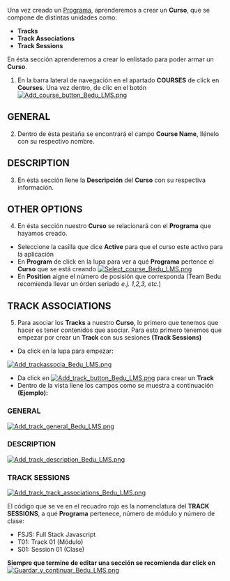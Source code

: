 Una vez creado un [Programa](https://github.com/ExponentialEducation/bedu_lms/wiki/Generaci%C3%B3n-de-Programa), aprenderemos a crear un **Curso**, que se compone de distintas unidades como:
- **Tracks**
- **Track Associations**
- **Track Sessions**

En ésta sección aprenderemos a crear lo enlistado para poder armar un **Curso**.

1. En la barra lateral de navegación en el apartado **COURSES** de click en **Courses**. Una vez dentro, de clic en el botón [![Add_course_button_Bedu_LMS.png](https://s33.postimg.cc/bz0gtr5u7/Add_course_button_Bedu_LMS.png)](https://postimg.cc/image/7pvqrl2kr/)

## GENERAL

2. Dentro de ésta pestaña se encontrará el campo **Course Name**, llénelo con su respectivo nombre.

## DESCRIPTION

3. En ésta sección llene la **Descripción** del **Curso** con su respectiva información.

## OTHER OPTIONS

4. En ésta sección nuestro **Curso** se relacionará con el **Programa** que hayamos creado.
- Seleccione la casilla que dice **Active** para que el curso este activo para la aplicación
- En **Program** de click en la lupa para ver a qué **Programa** pertence el **Curso** que se está creando [![Select_course_Bedu_LMS.png](https://s33.postimg.cc/68evts2nj/Select_course_Bedu_LMS.png)](https://postimg.cc/image/wthepc50r/)
- En **Position** aigne el número de posisión que corresponda (Team Bedu recomienda llevar un órden seriado *e.j. 1,2,3, etc.*)

## TRACK ASSOCIATIONS

5. Para asociar los **Tracks** a nuestro **Curso**, lo primero que tenemos que hacer es tener contenidos que asociar. Para esto primero tenemos que empezar por crear un **Track** con sus sesiones **(Track Sessions)** 

- Da click en la lupa para empezar:

[![Add_trackassocia_Bedu_LMS.png](https://s33.postimg.cc/5vs31drrz/Add_trackassocia_Bedu_LMS.png)](https://postimg.cc/image/jcp1k923f/)

- Da click en [![Add_track_button_Bedu_LMS.png](https://s33.postimg.cc/n822xooof/Add_track_button_Bedu_LMS.png)](https://postimg.cc/image/9r54etecr/) para crear un **Track**
- Dentro de la vista llene los campos como se muestra a continuación **(Ejemplo):**

### GENERAL

[![Add_track_general_Bedu_LMS.png](https://s33.postimg.cc/56ixztx7j/Add_track_general_Bedu_LMS.png)](https://postimg.cc/image/5w1qc6xqz/)

### DESCRIPTION

[![Add_track_description_Bedu_LMS.png](https://s33.postimg.cc/7cd8ufvjz/Add_track_description_Bedu_LMS.png)](https://postimg.cc/image/m8bs216yj/)

### TRACK SESSIONS

[![Add_track_track_associations_Bedu_LMS.png](https://s33.postimg.cc/5oiotgu6n/Add_track_track_associations_Bedu_LMS.png)](https://postimg.cc/image/5oiotgu6j/)

El código que se ve en el recuadro rojo es la nomenclatura del **TRACK SESSIONS**, a qué **Programa** pertenece, número de módulo y número de clase:
  - FSJS: Full Stack Javascript
  - T01: Track 01 (Módulo)
  - S01: Session 01 (Clase)

**Siempre que termine de editar una sección se recomienda dar click en** [![Guardar_y_continuar_Bedu_LMS.png](https://s33.postimg.cc/ar5pr3mrj/Guardar_y_continuar_Bedu_LMS.png)](https://postimg.cc/image/xsmawumez/)